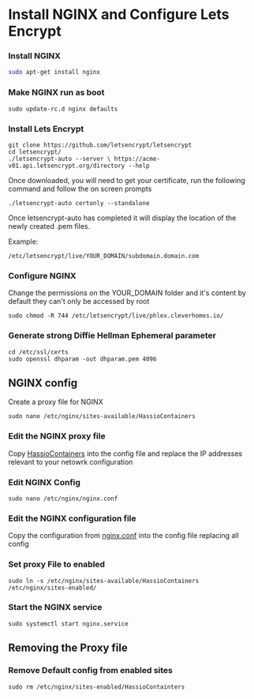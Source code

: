 # Install NGINX and Configure Lets Encrypt


### Install NGINX 
```bash
sudo apt-get install nginx
```
### Make NGINX run as boot
```
sudo update-rc.d nginx defaults
```
### Install Lets Encrypt
```
git clone https://github.com/letsencrypt/letsencrypt
cd letsencrypt/
./letsencrypt-auto --server \ https://acme-v01.api.letsencrypt.org/directory --help
```
Once downloaded, you will need to get your certificate, run the following command and follow the on screen prompts
```
./letsencrypt-auto certonly --standalone
```
Once letsencrypt-auto has completed it will display the location of the newly created .pem files. 

Example: 

```
/etc/letsencrypt/live/YOUR_DOMAIN/subdomain.domain.com
```
### Configure NGINX

Change the permissions on the YOUR_DOMAIN folder and it's content by default they can't only be accessed by root
```	
sudo chmod -R 744 /etc/letsencrypt/live/phlex.cleverhomes.io/
```

### Generate strong Diffie Hellman Ephemeral parameter
```
cd /etc/ssl/certs
sudo openssl dhparam -out dhparam.pem 4096
```


## NGINX config
Create a proxy file for NGINX
```
sudo nano /etc/nginx/sites-available/HassioContainers
```
### Edit the NGINX proxy file
Copy [HassioContainers](https://github.com/noodlemctwoodle/Hassio-Containers/blob/master/nginx/config/HassioContainers) into the config file and replace the IP addresses relevant to your netowrk configuration

### Edit NGINX Config
```
sudo nano /etc/nginx/nginx.conf
```
### Edit the NGINX configuration file
Copy the configuration from [nginx.conf](https://github.com/noodlemctwoodle/Hassio-Containers/blob/master/nginx/config/nginx.conf) into the config file replacing all config

### Set proxy File to enabled 
```
sudo ln -s /etc/nginx/sites-available/HassioContainers /etc/nginx/sites-enabled/
```

### Start the NGINX service
```
sudo systemctl start nginx.service
```



## Removing the Proxy file

### Remove Default config from enabled sites
```
sudo rm /etc/nginx/sites-enabled/HassioContainters
```